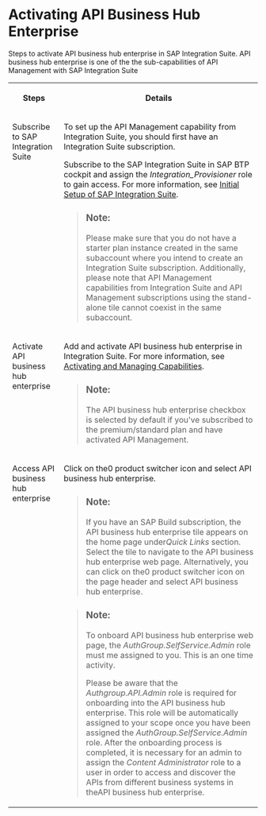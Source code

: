 <!-- loioa0fb69bf8ccf47b3b8487b64945e42cc -->

<link rel="stylesheet" type="text/css" href="css/sap-icons.css"/>

# Activating API Business Hub Enterprise

Steps to activate API business hub enterprise in SAP Integration Suite. API business hub enterprise is one of the the sub-capabilities of API Management with SAP Integration Suite


<table>
<tr>
<th valign="top">

Steps

</th>
<th valign="top">

Details

</th>
</tr>
<tr>
<td valign="top">

Subscribe to SAP Integration Suite 

</td>
<td valign="top">

To set up the API Management capability from Integration Suite, you should first have an Integration Suite subscription.

Subscribe to the SAP Integration Suite in SAP BTP cockpit and assign the *Integration\_Provisioner* role to gain access. For more information, see [Initial Setup of SAP Integration Suite](10-InitialSetup/initial-setup-of-sap-integration-suite-3dcf507.md).

> ### Note:  
> Please make sure that you do not have a starter plan instance created in the same subaccount where you intend to create an Integration Suite subscription. Additionally, please note that API Management capabilities from Integration Suite and API Management subscriptions using the stand-alone tile cannot coexist in the same subaccount.



</td>
</tr>
<tr>
<td valign="top">

Activate API business hub enterprise 

</td>
<td valign="top">

Add and activate API business hub enterprise in Integration Suite. For more information, see [Activating and Managing Capabilities](activating-and-managing-capabilities-2ffb343.md).

> ### Note:  
> The API business hub enterprise checkbox is selected by default if you've subscribed to the premium/standard plan and have activated API Management.



</td>
</tr>
<tr>
<td valign="top">

Access API business hub enterprise 

</td>
<td valign="top">

Click on the<span class="SAP-icons-V5"></span> product switcher icon and select API business hub enterprise.

> ### Note:  
> If you have an SAP Build subscription, the API business hub enterprise tile appears on the home page under*Quick Links* section. Select the tile to navigate to the API business hub enterprise web page. Alternatively, you can click on the<span class="SAP-icons-V5"></span> product switcher icon on the page header and select API business hub enterprise.

> ### Note:  
> To onboard API business hub enterprise web page, the *AuthGroup.SelfService.Admin* role must me assigned to you. This is an one time activity.
> 
> Please be aware that the *Authgroup.API.Admin* role is required for onboarding into the API business hub enterprise. This role will be automatically assigned to your scope once you have been assigned the *AuthGroup.SelfService.Admin* role. After the onboarding process is completed, it is necessary for an admin to assign the *Content Administrator* role to a user in order to access and discover the APIs from different business systems in theAPI business hub enterprise.



</td>
</tr>
</table>

